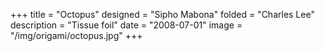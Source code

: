 +++
title = "Octopus"
designed = "Sipho Mabona"
folded = "Charles Lee"
description = "Tissue foil"
date = "2008-07-01"
image = "/img/origami/octopus.jpg"
+++